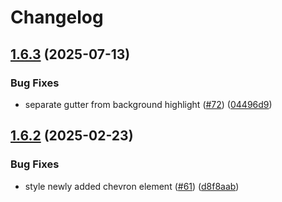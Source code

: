 # Changelog

## [1.6.3](https://github.com/catppuccin/visual-studio/compare/v1.6.2...v1.6.3) (2025-07-13)


### Bug Fixes

* separate gutter from background highlight ([#72](https://github.com/catppuccin/visual-studio/issues/72)) ([04496d9](https://github.com/catppuccin/visual-studio/commit/04496d914eed3d773c8a2dec52e5f12a06964fe9))

## [1.6.2](https://github.com/catppuccin/visual-studio/compare/v1.6.1...v1.6.2) (2025-02-23)


### Bug Fixes

* style newly added chevron element ([#61](https://github.com/catppuccin/visual-studio/issues/61)) ([d8f8aab](https://github.com/catppuccin/visual-studio/commit/d8f8aab6800dbe4dd6c3b5403e78d69cdd422164))
